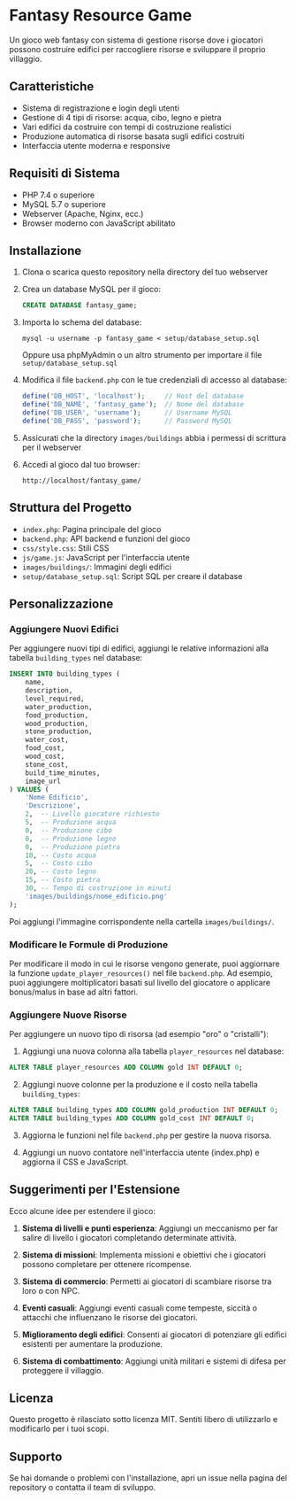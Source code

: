 # Fantasy Resource Game

Un gioco web fantasy con sistema di gestione risorse dove i giocatori possono costruire edifici per raccogliere risorse e sviluppare il proprio villaggio.

## Caratteristiche

- Sistema di registrazione e login degli utenti
- Gestione di 4 tipi di risorse: acqua, cibo, legno e pietra
- Vari edifici da costruire con tempi di costruzione realistici
- Produzione automatica di risorse basata sugli edifici costruiti
- Interfaccia utente moderna e responsive

## Requisiti di Sistema

- PHP 7.4 o superiore
- MySQL 5.7 o superiore
- Webserver (Apache, Nginx, ecc.)
- Browser moderno con JavaScript abilitato

## Installazione

1. Clona o scarica questo repository nella directory del tuo webserver

2. Crea un database MySQL per il gioco:

   ```sql
   CREATE DATABASE fantasy_game;
   ```

3. Importa lo schema del database:

   ```
   mysql -u username -p fantasy_game < setup/database_setup.sql
   ```

   Oppure usa phpMyAdmin o un altro strumento per importare il file `setup/database_setup.sql`

4. Modifica il file `backend.php` con le tue credenziali di accesso al database:

   ```php
   define('DB_HOST', 'localhost');     // Host del database
   define('DB_NAME', 'fantasy_game');  // Nome del database
   define('DB_USER', 'username');      // Username MySQL
   define('DB_PASS', 'password');      // Password MySQL
   ```

5. Assicurati che la directory `images/buildings` abbia i permessi di scrittura per il webserver

6. Accedi al gioco dal tuo browser:

   ```
   http://localhost/fantasy_game/
   ```

## Struttura del Progetto

- `index.php`: Pagina principale del gioco
- `backend.php`: API backend e funzioni del gioco
- `css/style.css`: Stili CSS
- `js/game.js`: JavaScript per l'interfaccia utente
- `images/buildings/`: Immagini degli edifici
- `setup/database_setup.sql`: Script SQL per creare il database

## Personalizzazione

### Aggiungere Nuovi Edifici

Per aggiungere nuovi tipi di edifici, aggiungi le relative informazioni alla tabella `building_types` nel database:

```sql
INSERT INTO building_types (
    name, 
    description, 
    level_required, 
    water_production, 
    food_production, 
    wood_production, 
    stone_production, 
    water_cost, 
    food_cost, 
    wood_cost, 
    stone_cost, 
    build_time_minutes, 
    image_url
) VALUES (
    'Nome Edificio', 
    'Descrizione', 
    2,  -- Livello giocatore richiesto
    5,  -- Produzione acqua
    0,  -- Produzione cibo
    0,  -- Produzione legno
    0,  -- Produzione pietra
    10, -- Costo acqua
    5,  -- Costo cibo
    20, -- Costo legno
    15, -- Costo pietra
    30, -- Tempo di costruzione in minuti
    'images/buildings/nome_edificio.png'
);
```

Poi aggiungi l'immagine corrispondente nella cartella `images/buildings/`.

### Modificare le Formule di Produzione

Per modificare il modo in cui le risorse vengono generate, puoi aggiornare la funzione `update_player_resources()` nel file `backend.php`. Ad esempio, puoi aggiungere moltiplicatori basati sul livello del giocatore o applicare bonus/malus in base ad altri fattori.

### Aggiungere Nuove Risorse

Per aggiungere un nuovo tipo di risorsa (ad esempio "oro" o "cristalli"):

1. Aggiungi una nuova colonna alla tabella `player_resources` nel database:

```sql
ALTER TABLE player_resources ADD COLUMN gold INT DEFAULT 0;
```

2. Aggiungi nuove colonne per la produzione e il costo nella tabella `building_types`:

```sql
ALTER TABLE building_types ADD COLUMN gold_production INT DEFAULT 0;
ALTER TABLE building_types ADD COLUMN gold_cost INT DEFAULT 0;
```

3. Aggiorna le funzioni nel file `backend.php` per gestire la nuova risorsa.

4. Aggiungi un nuovo contatore nell'interfaccia utente (index.php) e aggiorna il CSS e JavaScript.

## Suggerimenti per l'Estensione

Ecco alcune idee per estendere il gioco:

1. **Sistema di livelli e punti esperienza**: Aggiungi un meccanismo per far salire di livello i giocatori completando determinate attività.

2. **Sistema di missioni**: Implementa missioni e obiettivi che i giocatori possono completare per ottenere ricompense.

3. **Sistema di commercio**: Permetti ai giocatori di scambiare risorse tra loro o con NPC.

4. **Eventi casuali**: Aggiungi eventi casuali come tempeste, siccità o attacchi che influenzano le risorse dei giocatori.

5. **Miglioramento degli edifici**: Consenti ai giocatori di potenziare gli edifici esistenti per aumentare la produzione.

6. **Sistema di combattimento**: Aggiungi unità militari e sistemi di difesa per proteggere il villaggio.

## Licenza

Questo progetto è rilasciato sotto licenza MIT. Sentiti libero di utilizzarlo e modificarlo per i tuoi scopi.

## Supporto

Se hai domande o problemi con l'installazione, apri un issue nella pagina del repository o contatta il team di sviluppo.